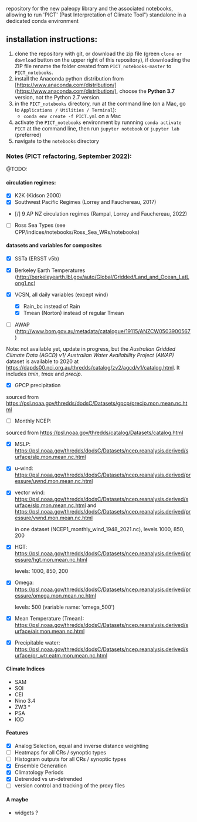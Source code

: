 repository for the new paleopy library and the associated notebooks, allowing to run 'PICT' (Past Interpretation of Climate Tool") standalone in
a dedicated conda environment

## installation instructions:

1) clone the repository with git, or download the zip file (green `clone or download` button on the upper right of this repository), if downloading the ZIP file rename the folder created from `PICT_notebooks-master` to `PICT_notebooks`.
2) install the Anaconda python distribution from [https://www.anaconda.com/distribution/](https://www.anaconda.com/distribution/), choose the **Python 3.7** version, not the Python 2.7 version. 
3) in the `PICT_notebooks` directory, run at the command line (on a Mac, go to `Applications / Utilities / Terminal`):
	+ `conda env create -f PICT.yml` on a Mac
4) activate the `PICT_notebooks` environment by runnning `conda activate PICT` at the command line, then run `jupyter notebook` or `jupyter lab` (preferred)
5) navigate to the `notebooks` directory

### Notes (PICT refactoring, September 2022):

@TODO: 

#### circulation regimes: 

- [x] K2K (Kidson 2000)
- [x] Southwest Pacific Regimes (Lorrey and Fauchereau, 2017)
- [/] 9 AP NZ circulation regimes (Rampal, Lorrey and Fauchereau, 2022) 
- [ ] Ross Sea Types (see CPP/indices/notebooks/Ross_Sea_WRs/notebooks)


#### datasets and variables for composites 

- [x] SSTa (ERSST v5b)

- [x] Berkeley Earth Temperatures (http://berkeleyearth.lbl.gov/auto/Global/Gridded/Land_and_Ocean_LatLong1.nc) 

- [x] VCSN, all daily variables (except wind)

  - [x] Rain_bc instead of Rain 
  - [x] Tmean (Norton) instead of regular Tmean 

- [ ] AWAP (http://www.bom.gov.au/metadata/catalogue/19115/ANZCW0503900567) 

Note: not available yet, update in progress, but the *Australian Gridded Climate Data (AGCD) v1/ Australian Water Availability Project (AWAP)* dataset is available to 2020 at https://dapds00.nci.org.au/thredds/catalog/zv2/agcd/v1/catalog.html. It includes *tmin*, *tmax* and *precip*. 

- [x] GPCP precipitation

sourced from https://psl.noaa.gov/thredds/dodsC/Datasets/gpcp/precip.mon.mean.nc.html 

- [ ] Monthly NCEP:

sourced from https://psl.noaa.gov/thredds/catalog/Datasets/catalog.html 

  - [x] MSLP: https://psl.noaa.gov/thredds/dodsC/Datasets/ncep.reanalysis.derived/surface/slp.mon.mean.nc.html 
  
  - [x] u-wind: https://psl.noaa.gov/thredds/dodsC/Datasets/ncep.reanalysis.derived/pressure/uwnd.mon.mean.nc.html 
  
  - [x] vector wind: https://psl.noaa.gov/thredds/dodsC/Datasets/ncep.reanalysis.derived/surface/slp.mon.mean.nc.html and https://psl.noaa.gov/thredds/dodsC/Datasets/ncep.reanalysis.derived/pressure/vwnd.mon.mean.nc.html 

    in one dataset (NCEP1_monthly_wind_1948_2021.nc), levels 1000, 850, 200 

  - [x] HGT: https://psl.noaa.gov/thredds/dodsC/Datasets/ncep.reanalysis.derived/pressure/hgt.mon.mean.nc.html 

    levels: 1000, 850, 200 

  - [x] Omega: https://psl.noaa.gov/thredds/dodsC/Datasets/ncep.reanalysis.derived/pressure/omega.mon.mean.nc.html

    levels: 500 (variable name: 'omega_500')

  - [x] Mean Temperature (Tmean): https://psl.noaa.gov/thredds/dodsC/Datasets/ncep.reanalysis.derived/surface/air.mon.mean.nc.html 
  
  - [x] Precipitable water: https://psl.noaa.gov/thredds/dodsC/Datasets/ncep.reanalysis.derived/surface/pr_wtr.eatm.mon.mean.nc.html
  
#### Climate Indices

- SAM
- SOI
- CEI 
- Nino 3.4 
- ZW3 * 
- PSA 
- IOD 

#### Features

- [x] Analog Selection, equal and inverse distance weighting
- [ ] Heatmaps for all CRs / synoptic types
- [ ] Histogram outputs for all CRs / synoptic types
- [x] Ensemble Generation 
- [x] Climatology Periods
- [x] Detrended vs un-detrended
- [ ] version control and tracking of the proxy files

#### A maybe 

- widgets ?





